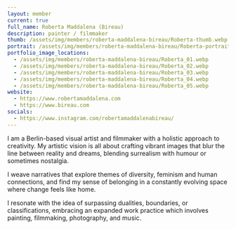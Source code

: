 ```yaml
---
layout: member
current: true
full_name: Roberta Maddalena (Bireau) 
description: painter / filmmaker
thumb: /assets/img/members/roberta-maddalena-bireau/Roberta-thumb.webp
portrait: /assets/img/members/roberta-maddalena-bireau/Roberta-portrait.webp
portfolio_image_locations:
  - /assets/img/members/roberta-maddalena-bireau/Roberta_01.webp
  - /assets/img/members/roberta-maddalena-bireau/Roberta_02.webp
  - /assets/img/members/roberta-maddalena-bireau/Roberta_03.webp
  - /assets/img/members/roberta-maddalena-bireau/Roberta_04.webp
  - /assets/img/members/roberta-maddalena-bireau/Roberta_05.webp
website:
  - https://www.robertamaddalena.com
  - https://www.bireau.com
socials:
  - https://www.instagram.com/robertamaddalenabireau/
---
```


I am a Berlin-based visual artist and filmmaker with a holistic approach to creativity.
My artistic vision is all about crafting vibrant images that blur the line between reality and
dreams, blending surrealism with humour or sometimes nostalgia.

I weave narratives that explore themes of diversity, feminism and human connections, and
find my sense of belonging in a constantly evolving space where change feels like home.

I resonate with the idea of surpassing dualities, boundaries, or classifications, embracing an
expanded work practice which involves painting, filmmaking, photography, and music.

